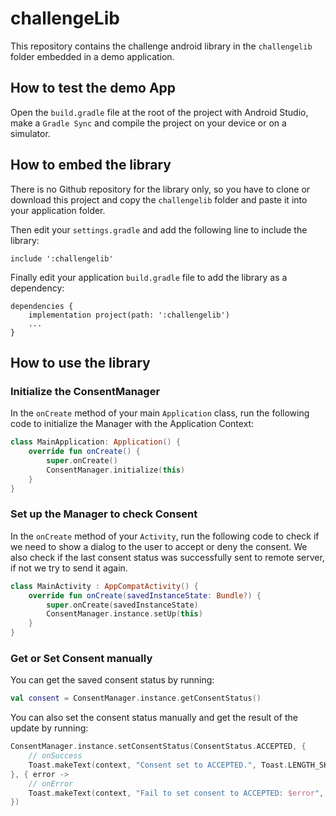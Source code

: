 # challengeLib
This repository contains the challenge android library in the `challengelib` folder embedded in a demo application.

## How to test the demo App
Open the `build.gradle` file at the root of the project with Android Studio, make a `Gradle Sync` and compile the project on your device or on a simulator.

## How to embed the library
There is no Github repository for the library only, so you have to clone or download this project and copy the `challengelib` folder and paste it into your application folder.

Then edit your `settings.gradle` and add the following line to include the library:

    include ':challengelib'

Finally edit your application `build.gradle` file to add the library as a dependency:

    dependencies {
        implementation project(path: ':challengelib')
        ...
    }

## How to use the library

### Initialize the ConsentManager
In the `onCreate` method of your main `Application` class, run the following code to initialize the Manager with the Application Context:
```kotlin
class MainApplication: Application() {  
    override fun onCreate() {  
        super.onCreate()  
        ConsentManager.initialize(this)  
    }  
}
```

### Set up the Manager to check Consent
In the `onCreate` method of your  `Activity`, run the following code to check if we need to show a dialog to the user to accept or deny the consent.
We also check if the last consent status was successfully sent to remote server, if not we try to send it again.
```kotlin
class MainActivity : AppCompatActivity() {        
    override fun onCreate(savedInstanceState: Bundle?) {  
        super.onCreate(savedInstanceState)        
        ConsentManager.instance.setUp(this)  
    }
}
```

### Get or Set Consent manually
You can get the saved consent status by running:
```kotlin
val consent = ConsentManager.instance.getConsentStatus()
```

You can also set the consent status manually and get the result of the update by running:
```kotlin
ConsentManager.instance.setConsentStatus(ConsentStatus.ACCEPTED, {
    // onSuccess
    Toast.makeText(context, "Consent set to ACCEPTED.", Toast.LENGTH_SHORT).show()  
}, { error ->
    // onError
    Toast.makeText(context, "Fail to set consent to ACCEPTED: $error", Toast.LENGTH_SHORT).show()  
})
```
